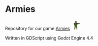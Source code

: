 # Armies

Repository for our game [Armies](https://pewpewpew-gamedev.itch.io/armies)
![alt text](https://github.com/LorcanSmith/Armies/raw/main/Sprites/Units/Army/soldier/soldier_sprite.png "Armies Logo")

Written in GDScript using Godot Engine 4.4